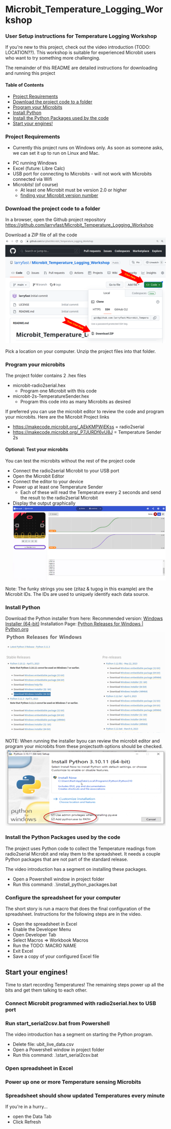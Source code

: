 # Microbit_Temperature_Logging_Workshop
### User Setup instructions for Temperature Logging Workshop
If you're new to this project, check out the video introduction (TODO: LOCATION??). This workshop is suitable for experienced Microbit users who want to try something more challenging. 

The remainder of this README are detailed instructions for downloading and running this project

####  Table of Contents
- [Project Requirements](#Project-Requirements)
- [Download the project code to a folder](#Download-the-project-code-to-a-folder)
- [Program your Microbits](#Program-your-microbits)
- [Install Python](#Install-Python)
- [Install the Python Packages used by the code](#Install-the-Python-Packages-used-by-the-code)
- [Start your engines!](#start-your-engines)

### Project Requirements
* Currently this project runs on Windows only. As soon as someone asks, we can set it up to run on Linux and Mac.
- PC running Windows
- Excel (future: Libre Calc)
- USB port for connecting to Microbits - will not work with Microbits connected via Wifi
- Microbits! (of course)
	- At least one Microbit must be version 2.0 or higher
	- [finding your Microbit version number](https://support.microbit.org/support/solutions/articles/19000119162-how-to-identify-the-version-number-of-your-micro-bit#:~:text=20%2C%20V2%2C%20V1.,beneath%20the%20black%20silkscreen%20paint.)

### Download the project code to a folder

In a browser, open the Github project repository
https://github.com/larryfast/Microbit_Temperature_Logging_Workshop

Download a ZIP file of all the code
![](Readme_files/github_download_zip.png)

Pick a location on your computer. Unzip the project files into that folder.

### Program your microbits
The project folder contains 2 .hex files
- microbit-radio2serial.hex 
	- Program one Microbit with this code
- microbit-2s-TemperatureSender.hex
	- Program this code into as many Microbits as desired

If preferred you can use the microbit editor to review the code and program your microbits. Here are the Microbit Project links
- https://makecode.microbit.org/_AEkKMPWjEKss = radio2serial
- https://makecode.microbit.org/_P7JURDf6vU8J = Temperature Sender 2s

#### Optional: Test your microbits 
You can test the microbits without the rest of the project code
- Connect the radio2serial Microbit to your USB port
- Open the Microbit Editor
- Connect the editor to your device
- Power up at least one Temperature Sender
	- Each of these will read the Temperature every 2 seconds and send the result to the radio2serial Microbit
- Display the output graphically
![](Readme_files/MicrobitEditor_ShowData.png)

Note: The funky strings you see (zitaz & tugog in this example) are the Microbit IDs. The IDs are used to uniquely identify each data source.

### Install Python
Download the Python installer from here:
Recommended version: [Windows Installer (64-bit)](https://www.python.org/ftp/python/3.10.11/python-3.10.11-amd64.exe)
Installation Page: [Python Releases for Windows | Python.org](https://www.python.org/downloads/windows/)
![](Readme_files/PythonVersionSelected.png)

NOTE: When running the installer byou can review the microbit editor and program your microbits from these projectsoth options should be checked.
![](Readme_files/InstallPython_OptionsChecked.png)

### Install the Python Packages used by the code
The project uses Python code to collect the Temperature readings from radio2serial Microbit and relay them to the spreadsheet. It needs a couple Python packages that are not part of the standard release.

The video introduction has a segment on installing these packages. 
- Open a Powershell window in project folder
- Run this command:   .\install_python_packages.bat

### Configure the spreadsheet for your computer
The short story is run a macro that does the final configuration of the spreadsheet.  Instructions for the following steps are in the video.
- Open the spreadsheet in Excel
- Enable the Developer Menu
- Open Developer Tab
- Select Macros => Workbook Macros
- Run the TODO: MACRO NAME
- Exit Excel
- Save a copy of your configured Excel file

## Start your engines!
Time to start recording Temperatures! The remaining steps power up all the bits and get them talking to each other.

### Connect Microbit programmed with radio2serial.hex to USB port

### Run start_serial2csv.bat from Powershell
The video introduction has a segment on starting the Python program.
- Delete file: ubit_live_data.csv
- Open a Powershell window in project folder
- Run this command:   .\start_serial2csv.bat

### Open spreadsheet in Excel

### Power up one or more Temperature sensing Microbits

### Spreadsheet should show updated Temperatures every minute
If you're in a hurry... 
- open the Data Tab
- Click Refresh
